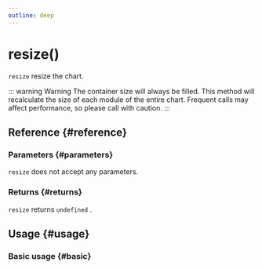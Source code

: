 ```yaml
---
outline: deep
---
```


# resize()
`resize` resize the chart.

::: warning Warning
The container size will always be filled. This method will recalculate the size of each module of the entire chart. Frequent calls may affect performance, so please call with caution.
:::

## Reference {#reference}
<!-- @include: @/@views/api/references/instance/resize.md -->

### Parameters {#parameters}
`resize` does not accept any parameters.

### Returns {#returns}
`resize` returns `undefined` .

## Usage {#usage}
<script setup>
import Resize from '../../../@views/api/samples/Resize/index.vue'
</script>

### Basic usage {#basic}
<Resize/>